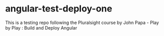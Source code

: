 # angular-test-deploy-one
This is a testing repo following the Pluralsight course by John Papa - Play by Play : Build and Deploy Angular 
